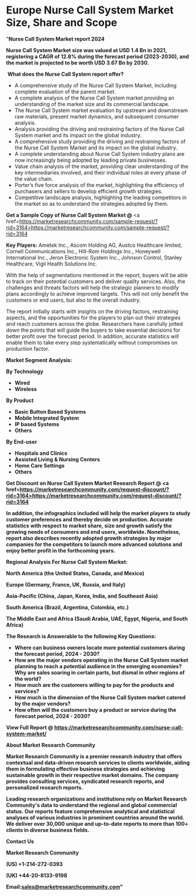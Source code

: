 # Europe Nurse Call System Market Size, Share and Scope
"<strong>Nurse Call System Market report 2024</strong>

<strong>Nurse Call System Market size was valued at USD 1.4 Bn in 2021, registering a CAGR of 12.8% during the forecast period (2023-2030), and the market is projected to be worth USD 3.67 Bn by 2030.</strong>

 <strong><b>What does the Nurse Call System report offer?</b></strong>
<ul>
  <li>A comprehensive study of the Nurse Call System Market, including complete evaluation of the parent market.</li>
  <li>A complete analysis of the Nurse Call System market providing an understanding of the market size and its commercial landscape.</li>
  <li>The Nurse Call System market evaluation by upstream and downstream raw materials, present market dynamics, and subsequent consumer analysis.</li>
  <li>Analysis providing the driving and restraining factors of the Nurse Call System market and its impact on the global industry.</li>
  <li>A comprehensive study providing the driving and restraining factors of the Nurse Call System Market and its impact on the global industry.</li>
  <li>A complete understanding about Nurse Call System industry plans are now increasingly being adopted by leading private businesses.</li>
  <li>Value chain analysis of the market, providing clear understanding of the key intermediaries involved, and their individual roles at every phase of the value chain.</li>
  <li>Porter’s five force analysis of the market, highlighting the efficiency of purchasers and sellers to develop efficient growth strategies.</li>
  <li>Competitive landscape analysis, highlighting the leading competitors in the market so as to understand the strategies adopted by them.</li>
</ul>

<strong>Get a Sample Copy of Nurse Call System Market @ </strong><a href=https://marketresearchcommunity.com/sample-request/?rid=3164><u>https://marketresearchcommunity.com/sample-request/?rid=3164</u></a>

<strong>Key Players:</strong> 
Ametek Inc., Ascom Holding AG, Austco Healthcare limited, Cornell Communications Inc., Hill-Rom Holdings Inc., Honeywell International Inc., Jeron Electronic System Inc., Johnson Control, Stanley Healthcare, Vigil Health Solutions Inc.

With the help of segmentations mentioned in the report, buyers will be able to track on their potential customers and deliver quality services. Also, the challenges and threats factors will help the strategic planners to modify plans accordingly to achieve improved targets. This will not only benefit the customers or end users, but also to the overall industry.

The report initially starts with insights on the driving factors, restraining aspects, and the opportunities for the players to plan out their strategies and reach customers across the globe. Researchers have carefully jotted down the points that will guide the buyers to take essential decisions for better profit over the forecast period. In addition, accurate statistics will enable them to take every step systematically without compromises on production factor.

<strong>Market Segment Analysis:</strong>


<strong><strong>By Technology</strong></h4>
<ul>
 	<li>Wired</li>
 	<li>Wireless</li>
</ul>
<strong><strong>By Product</strong></h4>
<ul>
 	<li>Basic Button Based Systems</li>
 	<li>Mobile Integrated System</li>
 	<li>IP based Systems</li>
 	<li>Others</li>
</ul>
<strong><strong>By End-user</strong></h4>
<ul>
 	<li>Hospitals and Clinics</li>
 	<li>Assisted Living &amp; Nursing Centers</li>
 	<li>Home Care Settings</li>
 	<li>Others</li>
</ul>

<strong>Get Discount on Nurse Call System Market Research Report @ </b></strong><a href=https://marketresearchcommunity.com/request-discount/?rid=3164><u>https://marketresearchcommunity.com/request-discount/?rid=3164</u></a>

In addition, the infographics included will help the market players to study customer preferences and thereby decide on production. Accurate statistics with respect to market share, size and growth satisfy the growing needs of consumers and end users, worldwide. Nonetheless, report also describes recently adopted growth strategies by major companies for the competitors to launch more advanced solutions and enjoy better profit in the forthcoming years.

<strong>Regional Analysis For Nurse Call System Market:</strong>

<strong>North America</strong> (the United States, Canada, and Mexico)

<strong>Europe</strong> (Germany, France, UK, Russia, and Italy)

<strong>Asia-Pacific</strong> (China, Japan, Korea, India, and Southeast Asia)

<strong>South America</strong> (Brazil, Argentina, Colombia, etc.)

<strong>The Middle East and Africa</strong> (Saudi Arabia, UAE, Egypt, Nigeria, and South Africa)

<strong>The Research is Answerable to the following Key Questions:</strong>
<ul>
 	<li>Where can business owners locate more potential customers during the forecast period, 2024 - 2030?</li>
 	<li>How are the major vendors operating in the Nurse Call System market planning to reach a potential audience in the emerging economies? Why are sales soaring in certain parts, but dismal in other regions of the world?</li>
 	<li>How much are the customers willing to pay for the products and services?</li>
 	<li>How much is the dimension of the Nurse Call System market catered by the major vendors?</li>
 	<li>How often will the customers buy a product or service during the forecast period, 2024 - 2030?</li>
</ul>

<strong>View Full Report @</strong> <a href=https://marketresearchcommunity.com/nurse-call-system-market/>https://marketresearchcommunity.com/nurse-call-system-market/</a>

<strong>About Market Research Community</strong>

Market Research Community is a premier research industry that offers contextual and data-driven research services to clients worldwide, aiding them in formulating effective business strategies and achieving sustainable growth in their respective market domains. The company provides consulting services, syndicated research reports, and personalized research reports.

Leading research organizations and institutions rely on Market Research Community's data to understand the regional and global commercial status. Our reports feature comprehensive analytical and statistical analyses of various industries in prominent countries around the world. We deliver over 30,000 unique and up-to-date reports to more than 100+ clients in diverse business fields.

<strong>Contact Us</strong>

<strong>Market Research Community</strong>

(US) +1-214-272-0393

(UK) +44-20-8133-9198

<strong>Email:</strong>sales@marketresearchcommunity.com"
